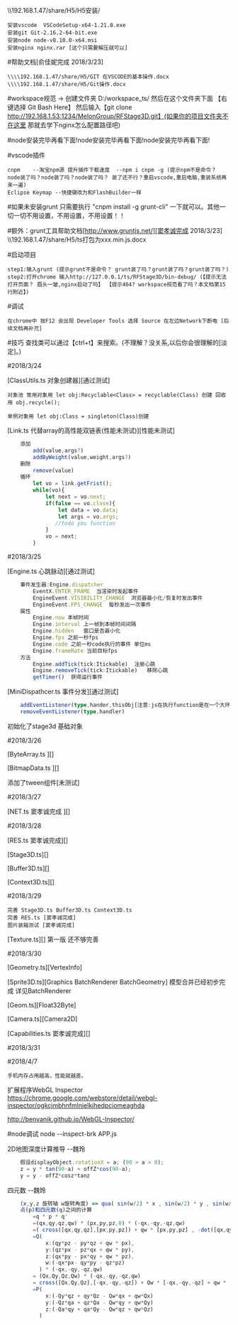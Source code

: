 \\\\192.168.1.47/share/H5/H5安装/

    安装vscode  VSCodeSetup-x64-1.21.0.exe
    安装git Git-2.16.2-64-bit.exe
    安装node node-v8.10.0-x64.msi
    安装nginx nginx.rar [这个只需要解压就可以]



#帮助文档[俞佳妮完成 2018/3/23]

    \\\\192.168.1.47/share/H5/GIT 在VSCODE的基本操作.docx
    \\\\192.168.1.47/share/H5/Git操作.docx

#workspace规范 -> 创建文件夹 D:/workspace_ts/  然后在这个文件夹下面 【右键选择 Git Bash Here】 然后输入【git clone http://192.168.1.53:1234/MelonGroup/RFStage3D.git】(如果你的项目文件夹不在这里 那就去学下nginx怎么配置路径吧)

#node安装完毕再看下面!node安装完毕再看下面!node安装完毕再看下面!

#vscode插件

    cnpm    --淘宝npm源 提升插件下载速度  --npm i cnpm -g (提示npm不是命令？ node装了吗？node装了吗？node装了吗？ 装了还不行？重启vscode,重启电脑,重装系统再来一遍)
    Eclipse Keymap --快捷键改为和FlashBuilder一样


#如果未安装grunt 只需要执行 "cnpm install -g grunt-cli" 一下就可以。其他一切一切不用设置，不用设置，不用设置！！


#额外：grunt工具帮助文档[http://www.gruntjs.net/][窦孝诚完成 2018/3/23]
    \\\\192.168.1.47/share/H5/ts打包为xxx.min.js.docx

    
#启动项目

    step1:输入grunt (提示grunt不是命令？ grunt装了吗？grunt装了吗？grunt装了吗？)
    step2:打开chrome 输入http://127.0.0.1/ts/RFStage3D/bin-debug/ (【提示无法打开页面？ 眉头一皱,nginx启动了吗】 【提示404? workspace规范看了吗？本文档第15行附近】)

#调试

    在chrome中 按F12 会出现 Developer Tools 选择 Source 在左边Network下断电 [后续文档再补充]


#技巧
    查找类可以通过【ctrl+t】来搜索。(不理解？没关系,以后你会很理解的[淡定]。)

#2018/3/24

[ClassUtils.ts  对象创建器][通过测试]

    对象池 常用对象用 let obj:Recyclable<Class> = recyclable(Class) 创建 回收用 obj.recycle();
    
    单例对象用 let obj:Class = singleton(Class)创建

[Link.ts    代替array的高性能双链表(性能未测试)][性能未测试]
```typescript
    添加
        add(value,args?)
        addByWeight(value,weight,args?)
    删除
        remove(value)
    循环
        let vo = link.getFrist();
        while(vo){
            let next = vo.next;
            if(false == vo.close){
                let data = vo.data;
                let args = vo.args;
               //todo you function
            }
            vo = next;
        }
```       
#2018/3/25

[Engine.ts  心跳脉动][通过测试]
```typescript
    事件发生器:Engine.dispatcher 
        EventX.ENTER_FRAME  当渲染时发起事件
        EngineEvent.VISIBILITY_CHANGE  浏览器最小化/恢复时发出事件
        EngineEvent.FPS_CHANGE  每秒发出一次事件
    属性
        Engine.now 本帧时间
        Engine.interval 上一帧到本帧时间间隔
        Engine.hidden   窗口是否最小化
        Engine.fps 之前一秒fps
        Engine.code 之前一秒code执行的事件 单位ms
        Engine.frameRate 当前目标fps
    方法
        Engine.addTick(tick:Itickable)  注册心跳
        Engine.removeTick(tick:Itickable)   移除心跳
        getTimer()  获得运行事件
```
[MiniDispathcer.ts  事件分发][通过测试]
```typescript
    addEventListener(type,hander,thisObj[注意:js在执行function是在一个大环境下执行 并不能获得方法所在对象this],priority)
    removeEventListener(type,handler)
```
初始化了stage3d 基础对象

#2018/3/26
    
[ByteArray.ts   ][]

[BitmapData.ts  ][]

添加了tween组件[未测试]
    
    
#2018/3/27

[NET.ts 窦孝诚完成 ][]


#2018/3/28

[RES.ts 窦孝诚完成][]

[Stage3D.ts][]

[Buffer3D.ts][]

[Context3D.ts][]

#2018/3/29

    完善 Stage3D.ts Buffer3D.ts Context3D.ts
    完善 RES.ts [窦孝诚完成]
    图片装箱测试 [窦孝诚完成]

[Texture.ts][] 第一版 还不够完善

#2018/3/30

[Geometry.ts][VertexInfo]

[Sprite3D.ts][Graphics BatchRenderer BatchGeometry] 模型合并已经初步完成 详见BatchRenderer

[Geom.ts][Float32Byte] 

[Camera.ts][Camera2D]

[Capabilities.ts 窦孝诚完成][]


#2018/3/31


#2018/4/7
    
    手机内存占用越高，性能就越差。
    



扩展程序WebGL Inspector
https://chrome.google.com/webstore/detail/webgl-inspector/ogkcjmbhnfmlnielkjhedpcjomeaghda

http://benvanik.github.io/WebGL-Inspector/


#node调试
node --inspect-brk APP.js


2D地图深度计算推导 --魏玲
```typescript
    假设displayObject.rotationX = a; (90 > a > 0);
    z = y * tan(90-a) + offZ*cos(90-a);
    y = y - offZ*cosz*tanz
```

四元数   --魏玲
```typescript
    (x,y,z 旋转轴 w旋转角度) => qua( sin(w/2) * x , sin(w/2) * y , sin(w/2) * z , cos(w/2) );
    点(p)和四元数(q)之间的计算
        =q * p * q'
        =(qx,qy,qz,qw) * (px,py,pz,0) * (-qx,-qy,-qz,qw)
        =( cross([qx,qy,qz],[px,py,pz]) + qw * [px,py,pz] , -dot([qx,qy,yz],[px,py,pz])) * (-qx,-qy,-qz,qw)
        =Q( 
            x:(qy*pz - py*qz + qw * px),
            y:(qz*px - pz*qx + qw * py),
            z:(qx*py - px*qy + qw * pz),
            w:(-qx*px- qy*py - qz*pz)  
          ) * (-qx,-qy,-qz,qw)
        = (Qx,Qy,Qz,Qw) * (-qx,-qy,-qz,qw)
        = cross([Qx,Qy,Qz],[-qx,-qy,-qz]) + Qw * [-qx,-qy,-qz] + qw * [Qx,Qy,Qz]
        =P(
            x:(-Qy*qz + qy*Qz - Qw*qx + qw*Qx)
            y:(-Qz*qa + qz*Qa - Qw*qy + qw*Qy)
            z:(-Qa*qy + qa*Qy - Qw*qz + qw*Qz)
          )
```